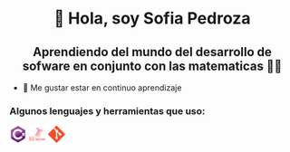 <h1 align="center">👋 Hola, soy Sofia Pedroza </h1>
<h2 align="center"> Aprendiendo del mundo del desarrollo de sofware en conjunto con las matematicas 👨‍💻</h2> 

- 🍂 Me gustar estar en continuo aprendizaje

<h3>Algunos lenguajes y herramientas que uso:</h3>
<p>
   <img align="center" src="https://github.com/devicons/devicon/blob/v2.15.1/icons/csharp/csharp-original.svg" alt="csharp" height="auto" width="30"/>
  <img align="center" src="https://github.com/devicons/devicon/blob/v2.15.1/icons/microsoftsqlserver/microsoftsqlserver-plain-wordmark.svg" alt="csharp" height="auto" width="30"/>
  <img align="center" src="https://github.com/devicons/devicon/blob/v2.15.1/icons/git/git-original.svg" alt="csharp" height="auto" width="30"/>
</p>
